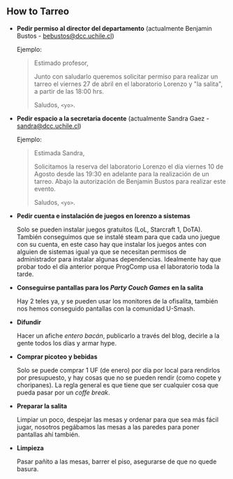## How to Tarreo


* **Pedir permiso al director del departamento**
  (actualmente Benjamin Bustos - bebustos@dcc.uchile.cl)

  Ejemplo:
  > Estimado profesor,
  >
  > Junto con saludarlo queremos solicitar permiso para realizar un 
  tarreo el viernes 27 de abril en el laboratorio Lorenzo y "la salita", 
  a partir de las 18:00 hrs.
  >
  > Saludos, `<yo>`.


* **Pedir espacio a la secretaria docente**
  (actualmente Sandra Gaez - sandra@dcc.uchile.cl)

  Ejemplo:
  > Estimada Sandra,
  >
  > Solicitamos la reserva del laboratorio Lorenzo el día viernes 10 de 
  Agosto desde las 19:30 en adelante para la realización de un tarreo. 
  Abajo la autorización de Benjamin Bustos para realizar este evento.
  >
  > Saludos, `<yo>`.


* **Pedir cuenta e instalación de juegos en lorenzo a sistemas**

  Solo se pueden instalar juegos gratuitos (LoL, Starcraft 1, DoTA). También
  conseguimos que se instalé steam para que cada uno juegue con su cuenta, en este
  caso hay que instalar los juegos antes con alguien de sistemas igual ya que se
  necesitan permisos de administrador para instalar algunas dependencias. 
  Idealmente hay que probar todo el día anterior porque ProgComp usa el
  laboratorio toda la tarde.


* **Conseguirse pantallas para los *Party Couch Games* en la salita**

  Hay 2 teles ya, y se pueden usar los monitores de la ofisalita, también nos 
  hemos conseguido pantallas con la comunidad U-Smash.


* **Difundir**

  Hacer un afiche *entero bacán*, publicarlo a través del blog, decirle a la 
  gente todos los días y armar hype.


* **Comprar picoteo y bebidas**

  Solo se puede comprar 1 UF (de enero) por día por local para rendirlos por
  presupuesto, y hay cosas que no se pueden rendir (como copete y choripanes).
  La regla general es que tiene que ser cualquier cosa que pueda pasar por un
  *coffe break*.


* **Preparar la salita**

  Limpiar un poco, despejar las mesas y ordenar para que sea más fácil jugar,
  nosotros pegábamos las mesas a las paredes para poner pantallas ahí también.


* **Limpieza**

  Pasar pañito a las mesas, barrer el piso, asegurarse de que no quede basura.

